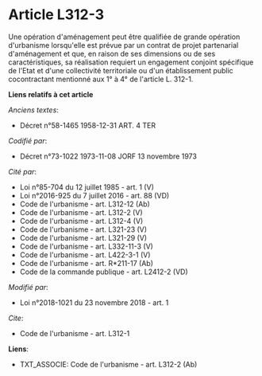 # Article L312-3

Une opération d'aménagement peut être qualifiée de grande opération d'urbanisme lorsqu'elle est prévue par un contrat de
projet partenarial d'aménagement et que, en raison de ses dimensions ou de ses caractéristiques, sa réalisation requiert un
engagement conjoint spécifique de l'Etat et d'une collectivité territoriale ou d'un établissement public cocontractant
mentionné aux 1° à 4° de l'article L. 312-1.

**Liens relatifs à cet article**

_Anciens textes_:

  - Décret n°58-1465 1958-12-31 ART. 4 TER

_Codifié par_:

  - Décret n°73-1022 1973-11-08 JORF 13 novembre 1973

_Cité par_:

  - Loi n°85-704 du 12 juillet 1985 - art. 1 (V)
  - Loi n°2016-925 du 7 juillet 2016 - art. 88 (VD)
  - Code de l'urbanisme - art. L312-12 (Ab)
  - Code de l'urbanisme - art. L312-2 (V)
  - Code de l'urbanisme - art. L312-4 (V)
  - Code de l'urbanisme - art. L321-23 (V)
  - Code de l'urbanisme - art. L321-29 (V)
  - Code de l'urbanisme - art. L332-11-3 (V)
  - Code de l'urbanisme - art. L422-3-1 (V)
  - Code de l'urbanisme - art. R*211-17 (Ab)
  - Code de la commande publique - art. L2412-2 (VD)

_Modifié par_:

  - Loi n°2018-1021 du 23 novembre 2018 - art. 1

_Cite_:

  - Code de l'urbanisme - art. L312-1

**Liens**:

  - TXT_ASSOCIE: Code de l'urbanisme - art. L312-2 (Ab)
